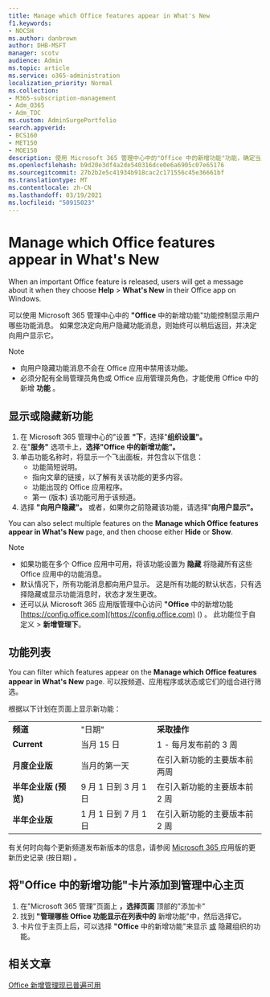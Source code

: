 ```yaml
---
title: Manage which ‎Office‎ features appear in What's New
f1.keywords:
- NOCSH
ms.author: danbrown
author: DHB-MSFT
manager: scotv
audience: Admin
ms.topic: article
ms.service: o365-administration
localization_priority: Normal
ms.collection:
- M365-subscription-management
- Adm_O365
- Adm_TOC
ms.custom: AdminSurgePortfolio
search.appverid:
- BCS160
- MET150
- MOE150
description: 使用 Microsoft 365 管理中心中的"Office 中的新增功能"功能，确定当用户选择"帮助"> Windows 上的 Office 应用中的新增功能时要显示或隐藏的 Office 功能。
ms.openlocfilehash: b9d20e3df4a2de540316dce0e6a6905c07e65176
ms.sourcegitcommit: 27b2b2e5c41934b918cac2c171556c45e36661bf
ms.translationtype: MT
ms.contentlocale: zh-CN
ms.lasthandoff: 03/19/2021
ms.locfileid: "50915023"
---
```

# <a name="manage-which-office-features-appear-in-whats-new"></a>Manage which Office‎ features appear in What's New

When an important ‎Office‎ feature is released, users will get a message about it when they choose **Help**  >  **What's New** in their ‎‎Office‎‎ app on ‎Windows‎.

可以使用 Microsoft 365 管理中心中的 **"Office** 中的新增功能"功能控制显示用户哪些功能消息。 如果您决定向用户隐藏功能消息，则始终可以稍后返回，并决定向用户显示它。

> [!NOTE]
> - 向用户隐藏功能消息不会在 Office 应用中禁用该功能。
> - 必须分配有全局管理员角色或 Office 应用管理员角色，才能使用 Office 中的新增 **功能** 。

## <a name="show-or-hide-new-features"></a>显示或隐藏新功能 

1. 在 Microsoft 365 管理中心的"设置 **"下**，选择"**组织设置"。**
2. 在"**服务"** 选项卡上，**选择"Office 中的新增功能"。**
3. 单击功能名称时，将显示一个飞出面板，并包含以下信息：
     - 功能简短说明。
     - 指向文章的链接，以了解有关该功能的更多内容。
     - 功能出现的 Office 应用程序。
     - 第一 (版本) 该功能可用于该频道。
4. 选择 **"向用户隐藏"。** 或者，如果你之前隐藏该功能，请选择"**向用户显示"。**

You can also select multiple features on the **Manage which ‎Office‎ features appear in What's New** page, and then choose either **Hide** or **Show**.

> [!NOTE]
> - 如果功能在多个 Office 应用中可用，将该功能设置为 **隐藏** 将隐藏所有这些 Office 应用中的功能消息。
> - 默认情况下，所有功能消息都向用户显示。 这是所有功能的默认状态，只有选择隐藏或显示功能消息时，状态才发生更改。
> - 还可以从 Microsoft 365 应用版管理中心访问 **"Office** 中的新增功能 [https://config.office.com](https://config.office.com) () 。 此功能位于自定义  >  **新增管理下**。

## <a name="list-of-features"></a>功能列表

You can filter which features appear on the **Manage which ‎Office‎ features appear in What's New** page. 可以按频道、应用程序或状态或它们的组合进行筛选。

根据以下计划在页面上显示新功能：

||||
|:-----|:-----|:-----|
|**频道** <br/> |"日期" <br/> |**采取操作** <br/> |
|**Current** <br/> |当月 15 日  <br/> |1 - 每月发布前的 3 周 <br/> |
|**月度企业版** <br/> |当月的第一天  <br/> |在引入新功能的主要版本前两周 |
|**半年企业版 (预览)** <br/> |9 月 1 日到 3 月 1 日 <br/> | 在引入新功能的主要版本前 2 周|
|**半年企业版** <br/> |1 月 1 日到 7 月 1 日 <br/> | 在引入新功能的主要版本前 2 周<br/> |

有关何时向每个更新频道发布新版本的信息，请参阅 [Microsoft 365 ](/officeupdates/update-history-microsoft365-apps-by-date)应用版的更新历史记录 (按日期) 。

## <a name="add-the-whats-new-in-office-card-to-the-admin-center-home-page"></a>将"Office 中的新增功能"卡片添加到管理中心主页

1. 在"Microsoft 365 管理"页面上 **，选择页面** 顶部的"添加卡"
2. 找到 **"管理哪些 Office 功能显示在列表中的** 新增功能"中，然后选择它。
3. 卡片位于主页上后，可以选择 **"Office** 中的新增功能"来显示 [或](#show-or-hide-new-features) 隐藏组织的功能。


## <a name="related-articles"></a>相关文章

[Office 新增管理现已普遍可用](https://techcommunity.microsoft.com/t5/microsoft-365-blog/office-what-s-new-management-is-now-generally-available/ba-p/1179954)